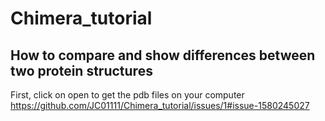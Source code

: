 # Chimera_tutorial
## How to compare and show differences between two protein structures
First, click on open to get the pdb files on your computer
https://github.com/JC01111/Chimera_tutorial/issues/1#issue-1580245027
